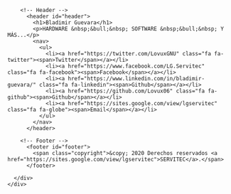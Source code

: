 <!DOCTYPE HTML>
<!--
  Aerial 1.0 by HTML5 UP
  html5up.net | @n33co
  Free for personal and commercial use under the CCA 3.0 license (html5up.net/license)
-->
<html>
  <head>
    <title>SERVITEC</title>
    <meta http-equiv="content-type" content="text/html; charset=utf-8" />
    <meta name="description" content="" />
    <meta name="keywords" content="" />
    <!--[if lte IE 8]><script src="css/ie/html5shiv.js"></script><![endif]-->
    <script src="js/skel.min.js"></script>
    <script src="js/init.js"></script>
    <noscript>
      <link rel="stylesheet" href="css/skel.css" />
      <link rel="stylesheet" href="css/style.css" />
      <link rel="stylesheet" href="css/style-wide.css" />
      <link rel="stylesheet" href="css/style-noscript.css" />
    </noscript>
    <!--[if lte IE 9]><link rel="stylesheet" href="css/ie/v9.css" /><![endif]-->
    <!--[if lte IE 8]><link rel="stylesheet" href="css/ie/v8.css" /><![endif]-->
  </head>
  <body class="loading">
    <div id="wrapper">
      <div id="bg"></div>
      <div id="overlay"></div>
      <div id="main">

        <!-- Header -->
          <header id="header">
            <h1>Bladimir Guevara</h1>
            <p>HARDWARE &nbsp;&bull;&nbsp; SOFTWARE &nbsp;&bull;&nbsp; Y MÁS...</p>
            <nav>
              <ul>
                <li><a href="https://twitter.com/LovuxGNU" class="fa fa-twitter"><span>Twitter</span></a></li>
                <li><a href="https://www.facebook.com/LG.Servitec" class="fa fa-facebook"><span>Facebook</span></a></li>
                <li><a href="https://www.linkedin.com/in/bladimir-guevara/" class="fa fa-linkedin"><span>Github</span></a></li>
                <li><a href="https://github.com/Lovux06" class="fa fa-github"><span>Github</span></a></li>
                <li><a href="https://sites.google.com/view/lgservitec" class="fa fa-globe"><span>Email</span></a></li>
              </ul>
            </nav>
          </header>

        <!-- Footer -->
          <footer id="footer">
            <span class="copyright">&copy; 2020 Derechos reservados <a href="https://sites.google.com/view/lgservitec">SERVITEC</a>.</span>
          </footer>

      </div>
    </div>
  </body>
</html>
